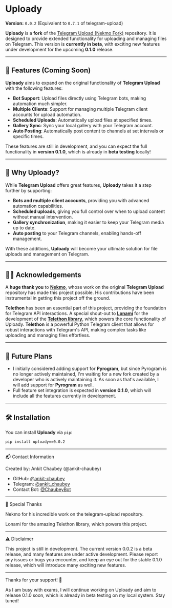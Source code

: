 # Uploady

**Version:** `0.0.2` (Equivalent to `0.7.1` of telegram-upload)

**Uploady** is a **fork** of the [Telegram Upload (Nekmo Fork)](https://github.com/Nekmo/telegram-upload) repository. It is designed to provide extended functionality for uploading and managing files on Telegram. This version is **currently in beta**, with exciting new features under development for the upcoming **0.1.0** release.

---

## 🚀 Features (Coming Soon)

**Uploady** aims to expand on the original functionality of **Telegram Upload** with the following features:

- **Bot Support**: Upload files directly using Telegram bots, making automation much simpler.
- **Multiple Clients**: Support for managing multiple Telegram client accounts for upload automation.
- **Scheduled Uploads**: Automatically upload files at specified times.
- **Gallery Sync**: Sync your local gallery with your Telegram account.
- **Auto Posting**: Automatically post content to channels at set intervals or specific times.

These features are still in development, and you can expect the full functionality in **version 0.1.0**, which is already in **beta testing** locally!

---

## 🧐 Why Uploady?

While **Telegram Upload** offers great features, **Uploady** takes it a step further by supporting:

- **Bots and multiple client accounts**, providing you with advanced automation capabilities.
- **Scheduled uploads**, giving you full control over when to upload content without manual intervention.
- **Gallery synchronization**, making it easier to keep your Telegram media up to date.
- **Auto posting** to your Telegram channels, enabling hands-off management.

With these additions, **Uploady** will become your ultimate solution for file uploads and management on Telegram.

---

## 👨‍💻 Acknowledgements

A **huge thank you** to **[Nekmo](https://github.com/Nekmo)**, whose work on the original **Telegram Upload** repository has made this project possible. His contributions have been instrumental in getting this project off the ground.

**Telethon** has been an essential part of this project, providing the foundation for Telegram API interactions. A special shout-out to **[Lonami](https://github.com/Lonami)** for the development of the **[Telethon library](https://github.com/LonamiWebs/Telethon)**, which powers the core functionality of Uploady. **Telethon** is a powerful Python Telegram client that allows for robust interactions with Telegram's API, making complex tasks like uploading and managing files effortless.

---

## 📅 Future Plans

- I initially considered adding support for **Pyrogram**, but since Pyrogram is no longer actively maintained, I'm waiting for a new fork created by a developer who is actively maintaining it. As soon as that's available, I will add support for **Pyrogram** as well.
- Full feature set integration is expected in **version 0.1.0**, which will include all the features currently in development.

---

## 🛠️ Installation

You can install **Uploady** via `pip`:

```bash
pip install uploady==0.0.2
````


---

📬 Contact Information

Created by: Ankit Chaubey (@ankit-chaubey)
- GitHub: [@ankit-chaubey](https://github.com/ankit-chaubey)
- Telegram: [@ankit_chaubey](https://t.me/ankit_chaubey)
- Contact Bot: [@ChaubeyBot](https://t.me/ChaubeyBot)


---

🙏 Special Thanks

Nekmo for his incredible work on the telegram-upload repository.

Lonami for the amazing Telethon library, which powers this project.


---

⚠️ Disclaimer

This project is still in development. The current version 0.0.2 is a beta release, and many features are under active development. Please report any issues or bugs you encounter, and keep an eye out for the stable 0.1.0 release, which will introduce many exciting new features.


---

Thanks for your support! 🙌

As I am busy with exams, I will continue working on Uploady and aim to release 0.1.0 soon, which is already in beta testing on my local system. Stay tuned!
